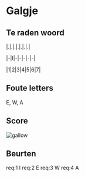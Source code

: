 # Galgje

## Te raden woord

|.|.|.|.|.|.|.|

|-|I|-|-|-|-|-|

|1|2|3|4|5|6|7|


## Foute letters
E, W, A

## Score
![gallow](./images/4.png)

## Beurten
req:1 I
req:2 E
req:3 W
req:4 A